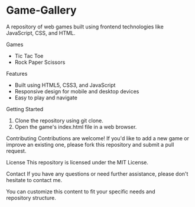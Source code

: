 # Game-Gallery
A repository of web games built using frontend technologies like JavaScript, CSS, and HTML.


Games
- Tic Tac Toe
- Rock Paper Scissors

Features
- Built using HTML5, CSS3, and JavaScript
- Responsive design for mobile and desktop devices
- Easy to play and navigate

Getting Started
1. Clone the repository using git clone.
2. Open the game's index.html file in a web browser.

Contributing
Contributions are welcome! If you'd like to add a new game or improve an existing one, please fork this repository and submit a pull request.

License
This repository is licensed under the MIT License.

Contact
If you have any questions or need further assistance, please don't hesitate to contact me.

You can customize this content to fit your specific needs and repository structure.
